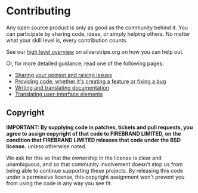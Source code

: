 # Contributing

Any open source product is only as good as the community behind it. You can participate by sharing code, ideas, or
simply helping others. No matter what your skill level is, every contribution counts.

See our [high level overview](http://silverstripe.org/contributing-to-silverstripe) on silverstripe.org on how you can
help out.

Or, for more detailed guidance, read one of the following pages:

 * [Sharing your opinion and raising issues](http://docs.silverstripe.org/en/contributing/issues_and_bugs/)
 * [Providing code, whether it's creating a feature or fixing a bug](http://docs.silverstripe.org/en/contributing/code/)
 * [Writing and translating documentation](http://docs.silverstripe.org/en/contributing/translations/)
 * [Translating user-interface elements](http://docs.silverstripe.org/en/contributing/translation_process/)

## Copyright

**IMPORTANT: By supplying code in patches, tickets and pull requests, you agree to assign copyright of that code to
FIREBRAND LIMITED, on the condition that FIREBRAND LIMITED releases that code under
the BSD license.** unless otherwise noted.

We ask for this so that the ownership in the license is clear and unambiguous, and so that community involvement doesn't
stop us from being able to continue supporting these projects. By releasing this code under a permissive license, this
copyright assignment won't prevent you from using the code in any way you see fit.
